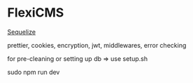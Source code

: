 # FlexiCMS

[Sequelize](https://sequelize.org/docs/v6/core-concepts/)

prettier, cookies, encryption, jwt, middlewares, error checking

for pre-cleaning or setting up db => use setup.sh

sudo npm run dev